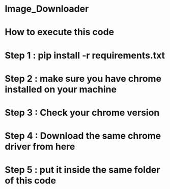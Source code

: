 # Image_Downloader
# How to execute this code
# Step 1 : pip install -r requirements.txt
# Step 2 : make sure you have chrome installed on your machine
# Step 3 : Check your chrome version
# Step 4 : Download the same chrome driver from here 
# Step 5 : put it inside the same folder of this code

